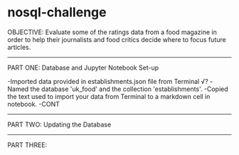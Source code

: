 # nosql-challenge

OBJECTIVE:
    Evaluate some of the ratings data from a food magazine in order to help their journalists and food critics decide where to focus future articles.

----------------------------------------------------------------------------------

PART ONE: Database and Jupyter Notebook Set-up

-Imported data provided in establishments.json file from Terminal √?
-Named the database 'uk_food' and the collection 'establishments'. 
-Copied the text used to import your data from Terminal to a markdown cell in notebook.
-CONT


----------------------------------------------------------------------------------

PART TWO: Updating the Database




----------------------------------------------------------------------------------

PART THREE: